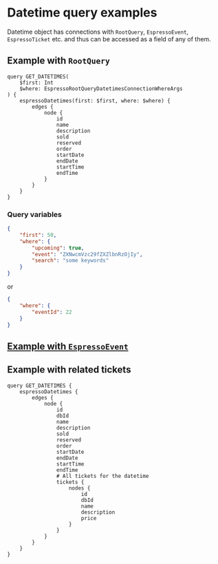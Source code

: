 # Datetime query examples

Datetime object has connections with `RootQuery`, `EspressoEvent`, `EspressoTicket` etc. and thus can be accessed as a field of any of them.

## Example with `RootQuery`

```gql
query GET_DATETIMES(
	$first: Int
	$where: EspressoRootQueryDatetimesConnectionWhereArgs
) {
	espressoDatetimes(first: $first, where: $where) {
		edges {
			node {
				id
				name
				description
				sold
				reserved
				order
				startDate
				endDate
				startTime
				endTime
			}
		}
	}
}
```

### Query variables

```json
{
	"first": 50,
	"where": {
		"upcoming": true,
		"event": "ZXNwcmVzc29fZXZlbnRzOjIy",
		"search": "some keywords"
	}
}
```

or

```json
{
	"where": {
		"eventId": 22
	}
}
```

## [Example with `EspressoEvent`](event.md)

## Example with related tickets

```gql
query GET_DATETIMES {
	espressoDatetimes {
		edges {
			node {
				id
				dbId
				name
				description
				sold
				reserved
				order
				startDate
				endDate
				startTime
				endTime
				# All tickets for the datetime
				tickets {
					nodes {
						id
						dbId
						name
						description
						price
					}
				}
			}
		}
	}
}
```
